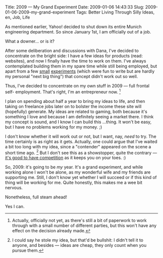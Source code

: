 Title: 2009 — My Grand Experiment
Date: 2009-01-06 14:43:33
Slug: 2009-01-06-2009-my-grand-experiment
Tags: Better Living Through Silly Ideas, en, Job, Life


As mentioned earlier, Yahoo! decided to shut down its entire Munich
engineering department. So since January 1st, I am officially out of a job.

What a downer… or is it?

After some deliberation and discussions with Dana, I've decided to concentrate
on the bright side: I have a few ideas for products (read: websites), and now
I finally have the time to work on them. I've always contemplated building
them in my spare time while still being employed, but apart from a few
[small][1] [experiments][2] (which were fun to write but are hardly my
personal "next big thing") that concept didn't work out so well.

Thus, I've decided to concentrate on my own stuff in 2009 — full frontal self-
employment. That's right, I'm an entrepreneur now. [^1]

I plan on spending about half a year to bring my ideas to life, and then
taking on freelance jobs later on to bolster the income these site will
(hopefully) generate. My ideas are related to gaming, both because it's
something I love and because I am definitely seeing a market there. I think my
concept is sound, and I know I can build this …thing. It won't be easy, but I
have no problems working for my money. ;)

I don't know whether it will work out or not, but I want, nay, _need_ to try.
The time certainly is as right as it gets. Actually, one could argue that I've
waited a bit too long with my idea, since a "contender" appeared on the scene
a short time ago. [^2] But I don't see this as a showstopper, quite the
contrary — [it's good to have competition][5] as it keeps you on your toes. :)

So, 2009: it's going to be _my_ year. It's a grand experiment, and while
working alone I won't be alone, as my wonderful wife and my friends are
supporting me. Still, I don't know yet whether I will succeed or if this kind
of thing will be working for me. Quite honestly, this makes me a wee bit
nervous.

Nonetheless, full steam ahead!

Yes I can.


[^1]: Actually, officially not yet, as there's still a bit of paperwork to
      work through with a small number of different parties, but this won't
      have any effect on the decision already made.

[^2]: I could say he stole my idea, but that'd be bullshit: I didn't tell it
      to anyone, and besides — ideas are cheap, they only count when you
      pursue them.

   [1]: http://random.li/
   [2]: http://twerpscan.com/
   [3]: #fn:p210093492-1
   [4]: #fn:p210093492-2
   [5]: http://gettingreal.37signals.com/ch02_Have_an_Enemy.php
   [6]: #fnref:p210093492-1
   [7]: #fnref:p210093492-2

